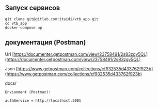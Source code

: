 



## Запуск сервисов

```
git clone git@gitlab.com:itaidi/vtb_app.git
cd vtb_app
docker-compose up
```

## документация (Postman)

Url [https://documenter.getpostman.com/view/23758491/2s83zgv5QL](https://documenter.getpostman.com/view/23758491/2s83zgv5QL)

Json [https://www.getpostman.com/collections/cf932535d433762f923b](https://www.getpostman.com/collections/cf932535d433762f923b)

docs/

```
Envionment (Postman):

authService = http://localhost:3001
```